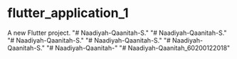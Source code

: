 # flutter_application_1

A new Flutter project.
"# Naadiyah-Qaanitah-S." 
"# Naadiyah-Qaanitah-S." 
"# Naadiyah-Qaanitah-S." 
"# Naadiyah-Qaanitah-S." 
"# Naadiyah-Qaanitah-S." 
"# Naadiyah-Qaanitah-" 
"# Naadiyah-Qaanitah_60200122018" 
